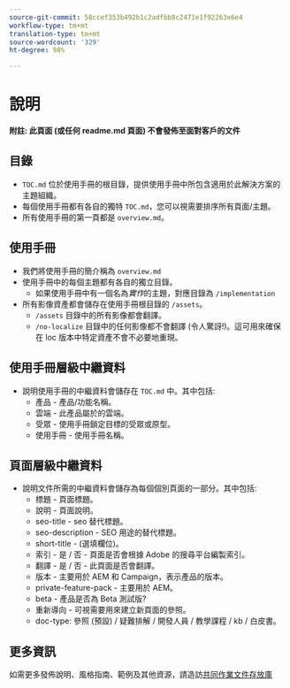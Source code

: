 ```yaml
---
source-git-commit: 58ccef353b492b1c2adfbb8c2471e1f92263e6e4
workflow-type: tm+mt
translation-type: tm+mt
source-wordcount: '329'
ht-degree: 98%

---
```

# 說明

**附註: 此頁面 (或任何 readme.md 頁面) 不會發佈至面對客戶的文件**

## 目錄

+ `TOC.md` 位於使用手冊的根目錄，提供使用手冊中所包含適用於此解決方案的主題組織。
+ 每個使用手冊都有各自的獨特 `TOC.md`，您可以視需要排序所有頁面/主題。
+ 所有使用手冊的第一頁都是 `overview.md`。

## 使用手冊

+ 我們將使用手冊的簡介稱為 `overview.md`
+ 使用手冊中的每個主題都有各自的獨立目錄。
   + 如果使用手冊中有一個名為&#x200B;*實作*&#x200B;的主題，對應目錄為 `/implementation`
+ 所有影像資產都會儲存在使用手冊根目錄的 `/assets`。
   + `/assets` 目錄中的所有影像都會翻譯。
   + `/no-localize` 目錄中的任何影像都不會翻譯 (令人驚訝!)。這可用來確保在 loc 版本中特定資產不會不必要地重現。

## 使用手冊層級中繼資料

+ 說明使用手冊的中繼資料會儲存在 `TOC.md` 中。其中包括:
   + 產品 - 產品/功能名稱。
   + 雲端 - 此產品屬於的雲端。
   + 受眾 - 使用手冊鎖定目標的受眾或原型。
   + 使用手冊 - 使用手冊名稱。

## 頁面層級中繼資料

+ 說明文件所需的中繼資料會儲存為每個個別頁面的一部分。其中包括:
   + 標題 - 頁面標題。
   + 說明 - 頁面說明。
   + seo-title - seo 替代標題。
   + seo-description - SEO 用途的替代標題。
   + short-title - (選填欄位)。
   + 索引 - 是 / 否 - 頁面是否會根據 Adobe 的搜尋平台編製索引。
   + 翻譯 - 是 / 否 - 此頁面是否會翻譯。
   + 版本 - 主要用於 AEM 和 Campaign，表示產品的版本。
   + private-feature-pack - 主要用於 AEM。
   + beta - 產品是否為 Beta 測試版?
   + 重新導向 - 可視需要用來建立新頁面的參照。
   + doc-type: 參照 (預設) / 疑難排解 / 開發人員 / 教學課程 / kb / 白皮書。

## 更多資訊

如需更多發佈說明、風格指南、範例及其他資源，請造訪[共同作業文件存放庫](https://git.corp.adobe.com/AdobeDocs/collaborative-doc-instructions)
